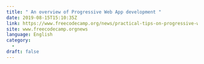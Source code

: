 ```yaml
---
title: " An overview of Progressive Web App development "
date: 2019-08-15T15:10:35Z
link: https://www.freecodecamp.org/news/practical-tips-on-progressive-web-app-development/?utm_medium=RSS&utm_source=news.12bit.vn
site: www.freecodecamp.orgnews
language: English
category:
  -   
draft: false
---
```

